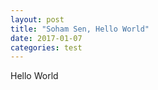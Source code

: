 ```yaml
---
layout: post
title: "Soham Sen, Hello World"
date: 2017-01-07
categories: test
---
```


Hello World
